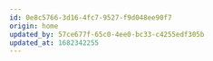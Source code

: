 ```yaml
---
id: 0e8c5766-3d16-4fc7-9527-f9d048ee90f7
origin: home
updated_by: 57ce677f-65c0-4ee0-bc33-c4255edf305b
updated_at: 1682342255
---
```

